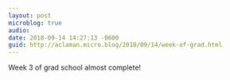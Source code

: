 ```yaml
---
layout: post
microblog: true
audio: 
date: 2018-09-14 14:27:13 -0600
guid: http://aclaman.micro.blog/2018/09/14/week-of-grad.html
---
```

Week 3 of grad school almost complete!
